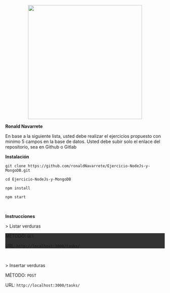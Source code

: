 <p align="center">
  <a href="http://nestjs.com/" target="blank"><img src="https://admisionuniandes.edu.ec/wp-content/uploads/2020/07/logo-azul-uniandes.png" width="360"/></a>
</p>

<p><b>Ronald Navarrete</b></p>
<p>En base a la siguiente lista, usted debe realizar el ejercicios propuesto con minimo 5 campos en la base de datos.
Usted debe subir solo el enlace del repositorio, sea en Github o Gitlab </p>

<p><b>Instalación</b></p>
<p><code>git clone https://github.com/ronaldNavarrete/Ejercicio-NodeJs-y-MongoDB.git</code></p>
<p><code>cd Ejercicio-NodeJs-y-MongoDB</code></p>
<p><code>npm install</code></p>
<p><code>npm start</code></p>

<br>
<p><b>Instrucciones</b></p>

<p>> Listar verduras</p>
<div style="background: #333">
  <p>MÉTODO: <code>GET</code></p>
  <p>URL: <code>http://localhost:3000/tasks/</code></p>
</div>

<br>

<p>> Insertar verduras</p>
<p>MÉTODO: <code>POST</code></p>
<p>URL: <code>http://localhost:3000/tasks/</code></p>
